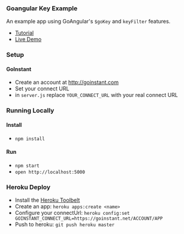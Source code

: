 ### Goangular Key Example

An example app using GoAngular's `$goKey` and `keyFilter` features.

- [Tutorial](https://developers.goinstant.com/v1/GoAngular/examples/key.html)
- [Live Demo](http://goangular-key-example.herokuapp.com)

### Setup

#### GoInstant

- Create an account at http://goinstant.com
- Set your connect URL
 - in `server.js` replace `YOUR_CONNECT_URL` with your real connect URL

### Running Locally

#### Install

- `npm install`

#### Run

- `npm start`
- `open http://localhost:5000`

### Heroku Deploy

- Install the [Heroku Toolbelt](https://toolbelt.heroku.com/)
- Create an app: `heroku apps:create <name>`
- Configure your connectUrl: `heroku config:set GOINSTANT_CONNECT_URL=https://goinstant.net/ACCOUNT/APP`
- Push to heroku: `git push heroku master`
